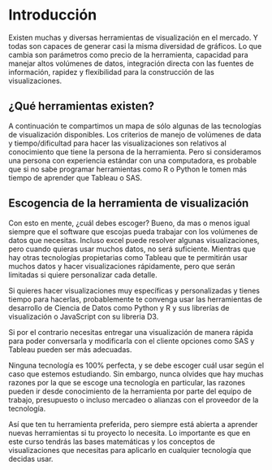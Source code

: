 ﻿# Introducción
Existen muchas y diversas herramientas de visualización en el mercado. Y todas son capaces de generar 
casi la misma diversidad de gráficos. Lo que cambia son parámetros como precio de la herramienta, capacidad para manejar altos volúmenes de datos, 
integración directa con las fuentes de información, rapidez y flexibilidad para la construcción de las visualizaciones. 

## ¿Qué herramientas existen?

A continuación te compartimos un mapa de sólo algunas de las tecnologías de visualización disponibles. Los criterios de manejo de volúmenes de data y 
tiempo/dificultad para hacer las visualizaciones son relativos al conocimiento que tiene la persona de la herramienta. 
Pero si consideramos una persona con experiencia estándar con una computadora, es probable que si no sabe programar herramientas como 
R o Python le tomen más tiempo de aprender que Tableau o SAS. 


## Escogencia de la herramienta de visualización
Con esto en mente, ¿cuál debes escoger? Bueno, da mas o menos igual siempre que el software que escojas pueda trabajar con los volúmenes de datos que necesitas. 
Incluso excel puede resolver algunas visualizaciones, pero cuando quieras usar muchos datos, no será suficiente. 
Mientras que hay otras tecnologías propietarias como Tableau que te permitirán usar muchos datos y hacer visualizaciones rápidamente, 
pero que serán limitadas si quiere personalizar cada detalle. 

Si quieres hacer visualizaciones muy específicas y personalizadas y tienes tiempo para hacerlas, probablemente te convenga usar las herramientas de 
desarrollo de Ciencia de Datos como Python y R y sus librerías de visualización o JavaScript con su libreria D3. 

Si por el contrario necesitas entregar una visualización de manera rápida para poder conversarla y modificarla con el cliente opciones como SAS y Tableau pueden ser más adecuadas. 

Ninguna tecnología es 100% perfecta, y se debe escoger cuál usar según el caso que estemos estudiando. Sin embargo, nunca olvides que hay muchas razones por la que se 
escoge una tecnología en particular, las razones pueden ir desde conocimiento de 
la herramienta por parte del equipo de trabajo, presupuesto o incluso mercadeo o alianzas con el proveedor de la tecnología. 

Así que ten tu herramienta preferida, pero siempre está abierta a aprender nuevas herramientas si tu proyecto lo necesita. 
Lo importante es que en este curso tendrás las bases matemáticas y los conceptos de visualizaciones que necesitas para aplicarlo en cualquier tecnología que decidas usar.
